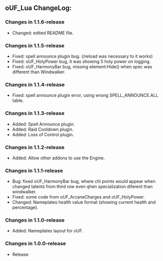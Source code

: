 ## oUF_Lua ChangeLog:

### Changes in 1.1.6-release

 - Changed: edited README file.

### Changes in 1.1.5-release

 - Fixed: spell announce plugin bug. (/reload was necessary to it works)
 - Fixed: oUF_HolyPower bug, it was showing 5 holy power on logging.
 - Fixed: oUF_HarmonyBar bug, missing element:Hide() when spec was different than Windwalker.

### Changes in 1.1.4-release

 - Fixed: spell announce plugin error, using wrong SPELL_ANNOUNCE.ALL table.

### Changes in 1.1.3-release

 - Added: Spell Announce plugin.
 - Added: Raid Cooldown plugin.
 - Added: Loss of Control plugin.

### Changes in 1.1.2-release

 - Added: Allow other addons to use the Engine.

### Changes in 1.1.1-release

 - Bug: fixed oUF_HarmonyBar bug, where chi points would appear when changed talents from third row
even qhen specialization diferent than windwalker.
 - Fixed: some code from oUF_ArcaneCharges and oUF_HolyPower.
 - Changed: Nameplates health value format (showing current health and percentage).

### Changes in 1.1.0-release

 - Added: Nameplates layout for oUF.

### Changes in 1.0.0-release

 - Release